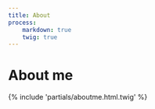 ```yaml
---
title: About
process:
    markdown: true
    twig: true
---
```


# About me

{% include 'partials/aboutme.html.twig' %}